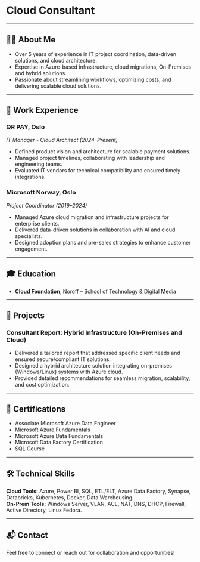 #  Cloud Consultant 

---

## 👩‍💻 About Me

- Over 5 years of experience in IT project coordination, data-driven solutions, and cloud architecture.  
- Expertise in Azure-based infrastructure, cloud migrations, On-Premises and hybrid solutions.  
- Passionate about streamlining workflows, optimizing costs, and delivering scalable cloud solutions.  

---

## 🏢 Work Experience

### **QR PAY, Oslo**  
*IT Manager - Cloud Architect (2024–Present)*  
- Defined product vision and architecture for scalable payment solutions.  
- Managed project timelines, collaborating with leadership and engineering teams.  
- Evaluated IT vendors for technical compatibility and ensured timely integrations.  

### **Microsoft Norway, Oslo**  
*Project Coordinator (2019–2024)*  
- Managed Azure cloud migration and infrastructure projects for enterprise clients.  
- Delivered data-driven solutions in collaboration with AI and cloud specialists.  
- Designed adoption plans and pre-sales strategies to enhance customer engagement.  

---

## 🎓 Education

- **Cloud Foundation**, Noroff – School of Technology & Digital Media  

---

## 📂 Projects

### Consultant Report: Hybrid Infrastructure (On-Premises and Cloud)  
- Delivered a tailored report that addressed specific client needs and ensured secure/compliant IT solutions.
- Designed a hybrid architecture solution integrating on-premises (Windows/Linux) systems with Azure cloud.  
- Provided detailed recommendations for seamless migration, scalability, and cost optimization.  

---

## 📜 Certifications

- Associate Microsoft Azure Data Engineer  
- Microsoft Azure Fundamentals  
- Microsoft Azure Data Fundamentals  
- Microsoft Data Factory Certification  
- SQL Course  

---

## 🛠️ Technical Skills

**Cloud Tools:** Azure, Power BI, SQL, ETL/ELT, Azure Data Factory, Synapse, Databricks, Kubernetes, Docker, Data Warehousing.  
**On-Prem Tools:** Windows Server, VLAN, ACL, NAT, DNS, DHCP, Firewall, Active Directory, Linux Fedora.  

---

## 📬 Contact

Feel free to connect or reach out for collaboration and opportunities! 
